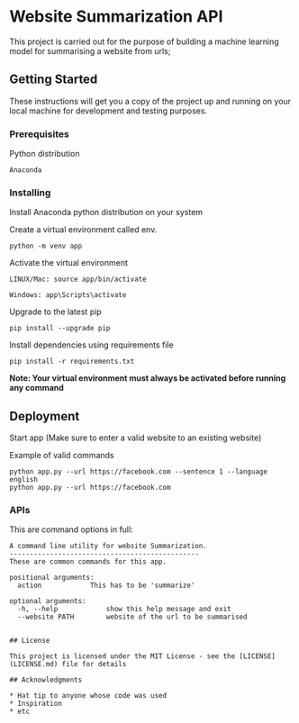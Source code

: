 # Website Summarization API

This project is carried out for the purpose of building a machine learning model for summarising a website from urls;

## Getting Started

These instructions will get you a copy of the project up and running on your local machine for development and testing purposes.


### Prerequisites

Python distribution

```
Anaconda
```

### Installing

Install Anaconda python distribution on your system

Create a virtual environment called env.

```
python -m venv app
```

Activate the virtual environment

```
LINUX/Mac: source app/bin/activate

Windows: app\Scripts\activate
```

Upgrade to the latest pip

```
pip install --upgrade pip
```

Install dependencies using requirements file

```
pip install -r requirements.txt
``` 
**Note: Your virtual environment must always be activated before running any command**

## Deployment

Start app (Make sure to enter a valid website to an existing website)


Example of valid commands

```
python app.py --url https://facebook.com --sentence 1 --language english
python app.py --url https://facebook.com 

```


### APIs

This are command options in full:

```
A command line utility for website Summarization.
-----------------------------------------------
These are common commands for this app.

positional arguments:
  action            This has to be 'summarize'

optional arguments:
  -h, --help            show this help message and exit
  --website PATH        website of the url to be summarised


## License

This project is licensed under the MIT License - see the [LICENSE](LICENSE.md) file for details

## Acknowledgments

* Hat tip to anyone whose code was used
* Inspiration
* etc
